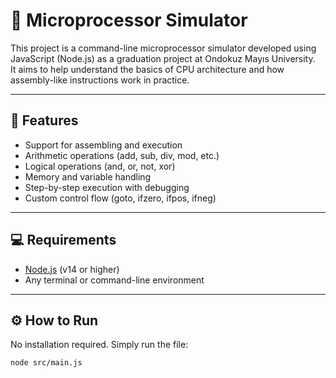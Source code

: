 # 🧠 Microprocessor Simulator

This project is a command-line microprocessor simulator developed using JavaScript (Node.js) as a graduation project at Ondokuz Mayıs University.  
It aims to help understand the basics of CPU architecture and how assembly-like instructions work in practice.

---

## 🚀 Features

- Support for assembling and execution
- Arithmetic operations (add, sub, div, mod, etc.)
- Logical operations (and, or, not, xor)
- Memory and variable handling
- Step-by-step execution with debugging
- Custom control flow (goto, ifzero, ifpos, ifneg)

---

## 💻 Requirements

- [Node.js](https://nodejs.org/) (v14 or higher)
- Any terminal or command-line environment

---

## ⚙️ How to Run

No installation required. Simply run the file:

```bash
node src/main.js
